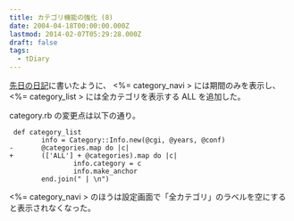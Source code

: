 ```yaml
---
title: カテゴリ機能の強化 (8)
date: 2004-04-18T00:00:00.000Z
lastmod: 2014-02-07T05:29:28.000Z
draft: false
tags:
  - tDiary
---
```


[先日の日記](/posts/20040415/p01)に書いたように、 <%= category_navi > には期間のみを表示し、 <%= category_list > には全カテゴリを表示する ALL を追加した。

category.rb の変更点は以下の通り。

```
 def category_list
        info = Category::Info.new(@cgi, @years, @conf)
-       @categories.map do |c|
+       (['ALL'] + @categories).map do |c|
                info.category = c
                info.make_anchor
        end.join(" | \n")
```

<%= category_navi > のほうは設定画面で「全カテゴリ」のラベルを空にすると表示されなくなった。
